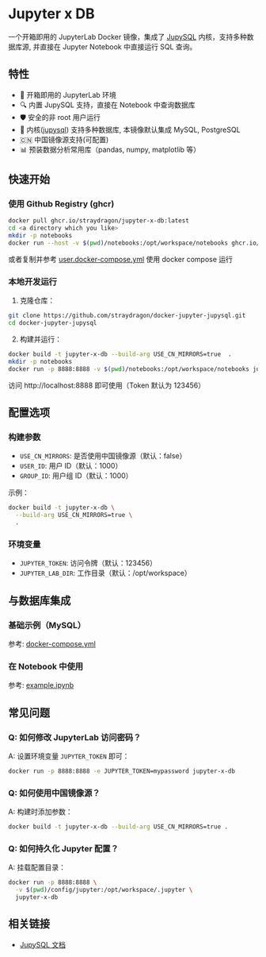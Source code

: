 # Jupyter x DB

一个开箱即用的 JupyterLab Docker 镜像，集成了 [JupySQL](https://github.com/ploomber/jupysql) 内核，支持多种数据库源, 并直接在 Jupyter Notebook 中直接运行 SQL 查询。

## 特性

- 🚀 开箱即用的 JupyterLab 环境
- 🔍 内置 JupySQL 支持，直接在 Notebook 中查询数据库
- 🛡️ 安全的非 root 用户运行
- 🔄 内核([jupysql](https://github.com/ploomber/jupysql)) 支持多种数据库, 本镜像默认集成 MySQL, PostgreSQL
- 🇨🇳 中国镜像源支持(可配置)
- 📊 预装数据分析常用库（pandas, numpy, matplotlib 等）

## 快速开始

### 使用 Github Registry (ghcr)

```bash
docker pull ghcr.io/straydragon/jupyter-x-db:latest
cd <a directory which you like>
mkdir -p notebooks
docker run --host -v $(pwd)/notebooks:/opt/workspace/notebooks ghcr.io/straydragon/jupyter-x-db
```
或者复制并参考 [user.docker-compose.yml](./docker-compose.yml) 使用 docker compose 运行


### 本地开发运行

1. 克隆仓库：
```bash
git clone https://github.com/straydragon/docker-jupyter-jupysql.git
cd docker-jupyter-jupysql
```

2. 构建并运行：
```bash
docker build -t jupyter-x-db --build-arg USE_CN_MIRRORS=true  .
mkdir -p notebooks
docker run -p 8888:8888 -v $(pwd)/notebooks:/opt/workspace/notebooks jupyter-x-db
```

访问 http://localhost:8888 即可使用（Token 默认为 123456）

## 配置选项

### 构建参数

- `USE_CN_MIRRORS`: 是否使用中国镜像源（默认：false）
- `USER_ID`: 用户 ID（默认：1000）
- `GROUP_ID`: 用户组 ID（默认：1000）

示例：
```bash
docker build -t jupyter-x-db \
  --build-arg USE_CN_MIRRORS=true \
  .
```

### 环境变量

- `JUPYTER_TOKEN`: 访问令牌（默认：123456）
- `JUPYTER_LAB_DIR`: 工作目录（默认：/opt/workspace）

## 与数据库集成

### 基础示例（MySQL）

参考: [docker-compose.yml](./docker-compose.yml)


### 在 Notebook 中使用

参考: [example.ipynb](./notebooks/example.ipynb)


## 常见问题

### Q: 如何修改 JupyterLab 访问密码？
A: 设置环境变量 `JUPYTER_TOKEN` 即可：
```bash
docker run -p 8888:8888 -e JUPYTER_TOKEN=mypassword jupyter-x-db
```

### Q: 如何使用中国镜像源？
A: 构建时添加参数：
```bash
docker build -t jupyter-x-db --build-arg USE_CN_MIRRORS=true .
```

### Q: 如何持久化 Jupyter 配置？
A: 挂载配置目录：
```bash
docker run -p 8888:8888 \
  -v $(pwd)/config/jupyter:/opt/workspace/.jupyter \
  jupyter-x-db
```

## 相关链接

- [JupySQL 文档](https://jupysql.ploomber.io/en/latest/quick-start.html)